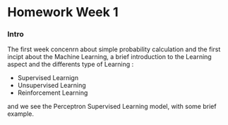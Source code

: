 Homework Week 1
===============

### Intro
The first week concenrn about simple probability calculation and the first incipt about the Machine Learning, a brief introduction to the Learning aspect and the differents type of Learning : 

+ Supervised Learnign 
+ Unsupervised Learning 
+ Reinforcement Learning 

and we see the Perceptron Supervised Learning model, with some brief example. 

